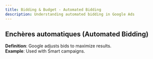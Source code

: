 ```yaml
---
title: Bidding & Budget - Automated Bidding
description: Understanding automated bidding in Google Ads
---
```


## Enchères automatiques (Automated Bidding)
**Definition**: Google adjusts bids to maximize results.  
**Example**: Used with Smart campaigns.